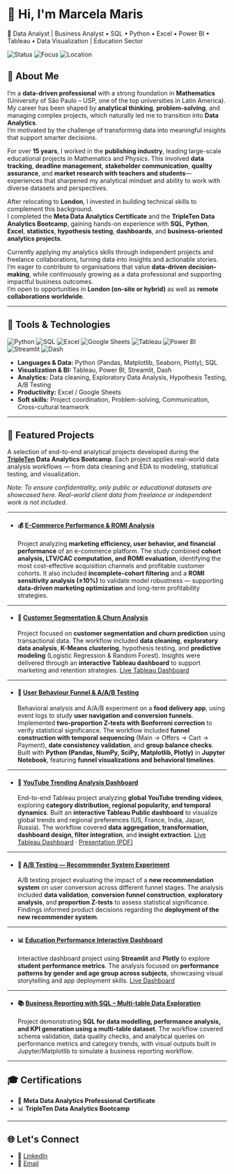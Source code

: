 
# 👋 Hi, I'm Marcela Maris
🎯 Data Analyst | Business Analyst • SQL • Python • Excel • Power BI • Tableau • Data Visualization | Education Sector 


![Status](https://img.shields.io/badge/Status-Building%20Portfolio-1abc9c)
![Focus](https://img.shields.io/badge/Focus-Data%20Analytics-blue)
![Location](https://img.shields.io/badge/Location-London%2C%20UK-red)



## 🚀 About Me

I’m a **data-driven professional** with a strong foundation in **Mathematics** (University of São Paulo – USP, one of the top universities in Latin America).  
My career has been shaped by **analytical thinking**, **problem-solving**, and managing complex projects, which naturally led me to transition into **Data Analytics**.  
I’m motivated by the challenge of transforming data into meaningful insights that support smarter decisions.

For over **15 years**, I worked in the **publishing industry**, leading large-scale educational projects in Mathematics and Physics. This involved **data tracking**, **deadline management**, **stakeholder communication**, **quality assurance**, and **market research with teachers and students**—experiences that sharpened my analytical mindset and ability to work with diverse datasets and perspectives.

After relocating to **London**, I invested in building technical skills to complement this background.  
I completed the **Meta Data Analytics Certificate** and the **TripleTen Data Analytics Bootcamp**, gaining hands-on experience with **SQL**, **Python**, **Excel**, **statistics**, **hypothesis testing**, **dashboards**, and **business-oriented analytics projects**.

Currently applying my analytics skills through independent projects and freelance collaborations, turning data into insights and actionable stories.
I’m eager to contribute to organisations that value **data-driven decision-making**, while continuously growing as a data professional and supporting impactful business outcomes.  
I’m open to opportunities in **London (on-site or hybrid)** as well as **remote collaborations worldwide**.

---

## 🧰 Tools & Technologies

<p align="left">
  <!-- Languages & Data -->
  <img src="https://img.shields.io/badge/Python-3776AB?style=for-the-badge&logo=python&logoColor=white" alt="Python"/>
  <img src="https://img.shields.io/badge/SQL-4479A1?style=for-the-badge&logo=postgresql&logoColor=white" alt="SQL"/>
  <img src="https://img.shields.io/badge/Excel-217346?style=for-the-badge&logo=microsoft-excel&logoColor=white" alt="Excel"/>
  <img src="https://img.shields.io/badge/Google%20Sheets-34A853?style=for-the-badge&logo=google-sheets&logoColor=white" alt="Google Sheets"/>

  <!-- Visualization & BI -->
  <img src="https://img.shields.io/badge/Tableau-E97627?style=for-the-badge&logo=tableau&logoColor=white" alt="Tableau"/>
  <img src="https://img.shields.io/badge/Power%20BI-F2C811?style=for-the-badge&logo=power-bi&logoColor=black" alt="Power BI"/>
  <img src="https://img.shields.io/badge/Streamlit-FF4B4B?style=for-the-badge&logo=streamlit&logoColor=white" alt="Streamlit"/>
  <img src="https://img.shields.io/badge/Dash-119DFF?style=for-the-badge&logo=plotly&logoColor=white" alt="Dash"/>
</p>

- **Languages & Data:** Python (Pandas, Matplotlib, Seaborn, Plotly), SQL  
- **Visualization & BI:** Tableau, Power BI, Streamlit, Dash  
- **Analytics:** Data cleaning, Exploratory Data Analysis, Hypothesis Testing, A/B Testing  
- **Productivity:** Excel / Google Sheets  
- **Soft skills:** Project coordination, Problem-solving, Communication, Cross-cultural teamwork

---

## 📂 Featured Projects

A selection of end-to-end analytical projects developed during the **[TripleTen](https://tripleten.com) Data Analytics Bootcamp**.
Each project applies real-world data analysis workflows — from data cleaning and EDA to modeling, statistical testing, and visualization.

*Note: To ensure confidentiality, only public or educational datasets are showcased here. Real-world client data from freelance or independent work is not included.*

---

* #### 💰 [E-Commerce Performance & ROMI Analysis](https://github.com/MarcelaMaris/E-Commerce-Performance-ROMI-Analysis) 

  Project analyzing **marketing efficiency, user behavior, and financial performance** of an e-commerce platform.
  The study combined **cohort analysis, LTV/CAC computation, and ROMI evaluation**, identifying the most cost-effective acquisition channels and profitable customer cohorts.
  It also included **incomplete-cohort filtering** and a **ROMI sensitivity analysis (±10%)** to validate model robustness — supporting **data-driven marketing optimization** and long-term profitability strategies.

---

* #### 🛒 [Customer Segmentation & Churn Analysis](https://github.com/MarcelaMaris/Customer-Segmentation-Churn-Analysis) 

  Project focused on **customer segmentation and churn prediction** using transactional data.
  The workflow included **data cleaning**, **exploratory data analysis**, **K-Means clustering**, hypothesis testing, and **predictive modeling** (Logistic Regression & Random Forest).
  Insights were delivered through an **interactive Tableau dashboard** to support marketing and retention strategies.
  [Live Tableau Dashboard](https://public.tableau.com/app/profile/marcela.stephanie.pereira.maris1628/viz/DashboarddeAnlisedeClientes/Dashboard1)

---

* #### 📱 [User Behaviour Funnel & A/A/B Testing](https://github.com/MarcelaMaris/User-Behaviour-Funnel-A-B-Testing) 

  Behavioral analysis and A/A/B experiment on a **food delivery app**, using event logs to study **user navigation and conversion funnels**.
  Implemented **two-proportion Z-tests with Bonferroni correction** to verify statistical significance.
  The workflow included **funnel construction with temporal sequencing** (Main → Offers → Cart → Payment), **date consistency validation**, and **group balance checks**.
  Built with **Python (Pandas, NumPy, SciPy, Matplotlib, Plotly)** in **Jupyter Notebook**, featuring **funnel visualizations and behavioral timelines**.

---

* #### 🎥 [YouTube Trending Analysis Dashboard](https://github.com/MarcelaMaris/YouTube-Trending-Analysis-Dashboard)
  
  End-to-end Tableau project analyzing **global YouTube trending videos**, exploring **category distribution, regional popularity, and temporal dynamics**.
  Built an **interactive Tableau Public dashboard** to visualize global trends and regional preferences (US, France, India, Japan, Russia).
  The workflow covered **data aggregation, transformation, dashboard design, filter integration**, and **insight extraction**.
  [Live Tableau Dashboard](https://public.tableau.com/app/profile/marcela.stephanie.pereira.maris1628/viz/YoutubeTreendingDashboard-final/Dashboard1) · [Presentation (PDF)](https://1drv.ms/b/c/d1aeda57ea1dab69/ETe6SLqfANVPtnPp9PAoVTABSbvMgP2WEDA1WBingSMKIA?e=0Y2jAV)

---

* #### 🧪 [A/B Testing — Recommender System Experiment](https://github.com/MarcelaMaris/AB-Testing-Recommender-System-Experiment)

  A/B testing project evaluating the impact of a **new recommendation system** on user conversion across different funnel stages.
  The analysis included **data validation**, **conversion funnel construction**, **exploratory analysis**, and **proportion Z-tests** to assess statistical significance.
  Findings informed product decisions regarding the **deployment of the new recommender system**.

---

* #### 📊 [Education Performance Interactive Dashboard](https://github.com/MarcelaMaris/Education-Performance-Interactive-Dashboard)

  Interactive dashboard project using **Streamlit** and **Plotly** to explore **student performance metrics**.
  The analysis focused on **performance patterns by gender and age group across subjects**, showcasing visual storytelling and app deployment skills.
  [Live Dashboard](https://dashboard-enem-tvu8.onrender.com)

---

* #### 📚 [Business Reporting with SQL – Multi-table Data Exploration](https://github.com/MarcelaMaris/Business-Reporting-with-SQL-Multi-table-Data-Exploration)

  Project demonstrating **SQL for data modelling, performance analysis, and KPI generation using a multi-table dataset**.
  The workflow covered schema validation, data quality checks, and analytical queries on performance metrics and category trends, with visual outputs built in Jupyter/Matplotlib to simulate a business reporting workflow.
---

## 🎓 Certifications

- 🏅 **Meta Data Analytics Professional Certificate**  
- 📊 **TripleTen Data Analytics Bootcamp**

---

## 🌐 Let's Connect

- 💼 [LinkedIn](https://www.linkedin.com/in/marcela-maris-642b6938/)  
- 📧 [Email](mailto:marcelaspmaris@gmail.com)  

